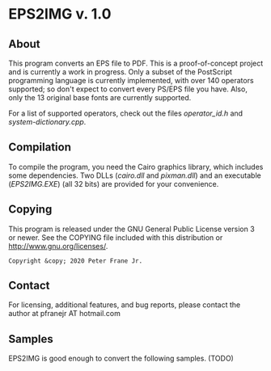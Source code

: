 # EPS2IMG v. 1.0


## About

This program converts an EPS file to PDF. This is a proof-of-concept project and is currently a work in progress.
Only a subset of the PostScript programming language is currently implemented, with over 140 operators supported; so don't expect to 
convert every PS/EPS file you have. Also, only the 13 original base fonts are currently supported.

For a list of supported operators, check out the files _operator_id.h_ and _system-dictionary.cpp_.


## Compilation

To compile the program, you need the Cairo graphics library, which includes some dependencies. Two DLLs (_cairo.dll_ and _pixman.dll_) and an executable (_EPS2IMG.EXE_) 
(all 32 bits) are provided for your convenience.


## Copying

This program is released under the GNU General Public License
version 3 or newer. See the COPYING file included with this distribution or
<http://www.gnu.org/licenses/>.

	Copyright &copy; 2020 Peter Frane Jr.

## Contact

For licensing, additional features, and bug reports, please contact the author at pfranejr AT hotmail.com

## Samples

EPS2IMG is good enough to convert the following samples. (TODO)
